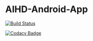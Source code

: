 # AIHD-Android-App

[![Build Status](https://travis-ci.org/IntelliSOFT-Consulting/AIHD-Android-App.svg?branch=master)](https://travis-ci.org/IntelliSOFT-Consulting/AIHD-Android-App)

[![Codacy Badge](https://api.codacy.com/project/badge/Grade/b987e49c039f4c7ba78daa7b0f972db1)](https://www.codacy.com/app/RodneyOnyi/AIHD-Android-App?utm_source=github.com&amp;utm_medium=referral&amp;utm_content=RodneyOnyi/AIHD-Android-App&amp;utm_campaign=Badge_Grade)



